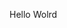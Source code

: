 Hello Wolrd



















































































































































































































































































































































































































































































































































































































































































































































































































































































































































































































































































































































































































































































































































































































































































































































































































































































































































































































































































































































































































































































































































































































































































































































